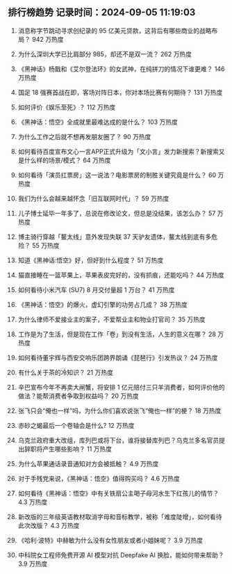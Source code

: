 
## 排行榜趋势 记录时间：2024-09-05 11:19:03
  
  1. 消息称字节跳动寻求创纪录的 95 亿美元贷款，这背后有哪些商业的战略布局？ 942 万热度
    
  2. 为什么深圳大学已比肩部分 985，却还不是双一流？ 262 万热度
    
  3. 《黑神话》杨戬和《艾尔登法环》的女武神，在纯拼刀的情况下谁更难？ 146 万热度
    
  4. 国足 18 强赛首战在即，客场对阵日本，你对本场比赛有何期待？ 131 万热度
    
  5. 如何评价《娱乐至死》？ 112 万热度
    
  6. 《黑神话：悟空》全成就里最难达成的是什么？ 103 万热度
    
  7. 为什么工作之后就不想再发朋友圈了？ 90 万热度
    
  8. 如何看待百度宣布文心一言APP正式升级为「文小言」发力新搜索？新搜索又是什么样的场景/模式？ 64 万热度
    
  9. 如何看待「演员扛票房」这一说法？电影票房的制胜关键究竟是什么？ 60 万热度
    
  10. 我们为什么会越来越怀念「旧互联网时代」？ 59 万热度
    
  11. 儿子博士延毕一年多了，总说在修改论文，但总是没结果，该怎么办？ 57 万热度
    
  12. 博主骑行穿越「鳌太线」意外发现失联 37 天驴友遗体，鳌太线到底有多危险？ 55 万热度
    
  13. 知道《黑神话:悟空》好，但好到什么程度？ 51 万热度
    
  14. 猫直接睡在一篮苹果上，苹果表皮完好的，没有抓痕，还能吃吗？ 44 万热度
    
  15. 如何看待小米汽车 (SU7) 8 月交付量超 1 万台？ 41 万热度
    
  16. 《黑神话：悟空》的爆火，虚幻引擎的功劳占几成？ 38 万热度
    
  17. 为什么律师不爱接业主的案子，不爱帮业主和物业打官司？ 35 万热度
    
  18. 工作是为了生活，但是现在工作「卷」到没有生活，人生的意义在哪？ 28 万热度
    
  19. 如何看待董宇辉与西安交响乐团跨界朗诵《琵琶行》引发热议？ 24 万热度
    
  20. 有什么关于茶的冷知识？ 21 万热度
    
  21. 辛巴宣布今年不再卖大闸蟹，将安排 1 亿元赔付三只羊消费者，如何评价他的做法？能帮消费者争取到权益吗？ 20 万热度
    
  22. 张飞只会“俺也一样”吗，为什么你们喜欢说张飞“俺也一样”的梗？ 18 万热度
    
  23. 赤砂之蝎最后一个卷轴会是什么? 12 万热度
    
  24. 乌克兰政府重大改组，库列巴或将下台，谁将接替库列巴？乌克兰多名官员提出辞职将产生哪些影响？ 11 万热度
    
  25. 为什么苹果通话录音通知对方会被抵触？ 4.9 万热度
    
  26. 对于手残党来说，《黑神话：悟空》值得购买吗？ 4.6 万热度
    
  27. 如何看待《黑神话：悟空》中有关铁扇公主喝子母河水生下红孩儿的情节？ 4.3 万热度
    
  28. 新改版的三年级英语教材取消字母和音标教学，被称「难度陡增」，如何看待此次改版？ 4.3 万热度
    
  29. 《哈利·波特》中赫敏为什么没有女性朋友或者小姐妹呢？ 3.9 万热度
    
  30. 中科院女工程师免费开源 AI 模型对抗 Deepfake AI 换脸，能如何带来帮助？ 3.9 万热度
    
